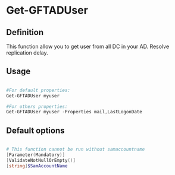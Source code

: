 # Get-GFTADUser

## Definition
This function allow you to get user from all DC in your AD. Resolve replication delay.

## Usage

```powershell

#For default properties:
Get-GFTADUser myuser

#For others properties:
Get-GFTADUser myuser -Properties mail,LastLogonDate

```

## Default options

```powershell

# This function cannot be run without samaccountname
[Parameter(Mandatory)]
[ValidateNotNullOrEmpty()]
[string]$SamAccountName

```
